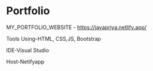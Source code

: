 # Portfolio
MY_PORTFOLIO_WEBSITE - https://jayapriya.netlify.app/

Tools Using-HTML, CSS,JS, Bootstrap   

IDE-Visual Studio   

Host-Netifyapp
